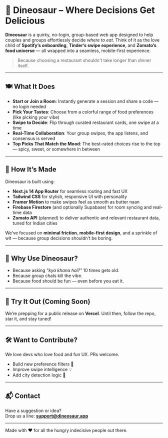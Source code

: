 # 🦕 Dineosaur – Where Decisions Get Delicious

**Dineosaur** is a quirky, no-login, group-based web app designed to help couples and groups effortlessly decide *where to eat*. Think of it as the love child of **Spotify’s onboarding**, **Tinder’s swipe experience**, and **Zomato’s food universe** — all wrapped into a seamless, mobile-first experience.

> Because choosing a restaurant shouldn't take longer than dinner itself.

---

## 🍽️ What It Does

- **Start or Join a Room**: Instantly generate a session and share a code — no login needed
- **Pick Your Tastes**: Choose from a colorful range of food preferences (like picking your vibe)
- **Swipe to Decide**: Flip through curated restaurant cards, one swipe at a time
- **Real-Time Collaboration**: Your group swipes, the app listens, and consensus is served
- **Top Picks That Match the Mood**: The best-rated choices rise to the top — spicy, sweet, or somewhere in between

---

## 🧠 How It’s Made

Dineosaur is built using:
- **Next.js 14 App Router** for seamless routing and fast UX
- **Tailwind CSS** for stylish, responsive UI with personality
- **Framer Motion** to make swipes feel as smooth as butter naan
- **Firebase Firestore** (and optionally Supabase) for room syncing and real-time data
- **Zomato API** (planned) to deliver authentic and relevant restaurant data, tuned for Indian cities

We’ve focused on **minimal friction**, **mobile-first design**, and a sprinkle of wit — because group decisions shouldn’t be boring.

---

## 🎉 Why Use Dineosaur?

- Because asking *"kya khana hai?"* 10 times gets old.
- Because group chats kill the vibe.
- Because food should be fun — even before you eat it.

---

## 🚀 Try It Out (Coming Soon)

We’re prepping for a public release on **Vercel**. Until then, follow the repo, star it, and stay tuned!

---

## 🛠️ Want to Contribute?

We love devs who love food and fun UX. PRs welcome.
- Build new preference filters 🍲
- Improve swipe intelligence 💡
- Add city detection logic 🌆

---

## 📬 Contact

Have a suggestion or idea?  
Drop us a line: **support@dineosaur.app**

---

Made with ❤️ for all the hungry indecisive people out there.
